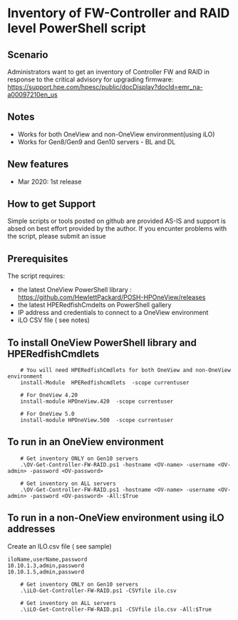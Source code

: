 # Inventory of FW-Controller and RAID level PowerShell script


## Scenario
Administrators want to get an inventory of Controller FW and RAID in response to the critical advisory for upgrading firmware: https://support.hpe.com/hpesc/public/docDisplay?docId=emr_na-a00097210en_us


## Notes
   * Works for both OneView and non-OneView environment(using iLO)
   * Works for Gen8/Gen9 and Gen10 servers - BL and DL


## New features
   * Mar 2020: 1st release

## How to get Support
Simple scripts or tools posted on github are provided AS-IS and support is absed on best effort provided by the author. If you encunter problems with the script, please submit an issue 

## Prerequisites
The script requires:
   * the latest OneView PowerShell library : https://github.com/HewlettPackard/POSH-HPOneView/releases
   * the latest HPERedfishCmdelts on PowerShell gallery
   * IP address and credentials to connect to a OneView environment
   * iLO CSV file ( see notes)
  

## To install OneView PowerShell library and HPERedfishCmdlets

```
    # You will need HPERedfishCmdlets for both OneView and non-OneView environment 
    install-Module  HPERedfishcmdlets  -scope currentuser
    
    # For OneView 4.20
    install-module HPOneView.420  -scope currentuser

    # For OneView 5.0
    install-module HPOneView.500  -scope currentuser

```

## To run in an OneView environment

```
    # Get inventory ONLY on Gen10 servers
    .\OV-Get-Controller-FW-RAID.ps1 -hostname <OV-name> -username <OV-admin> -password <OV-password>

    # Get inventory on ALL servers
    .\OV-Get-Controller-FW-RAID.ps1 -hostname <OV-name> -username <OV-admin> -password <OV-password> -All:$True

```

## To run in a  non-OneView environment using iLO addresses

Create an ILO.csv file ( see sample)
```
iloName,userName,password
10.10.1.3,admin,password
10.10.1.5,admin,password

```

```
    # Get inventory ONLY on Gen10 servers
    .\iLO-Get-Controller-FW-RAID.ps1 -CSVfile ilo.csv

    # Get inventory on ALL servers
    .\iLO-Get-Controller-FW-RAID.ps1 -CSVfile ilo.csv -All:$True

```
    
